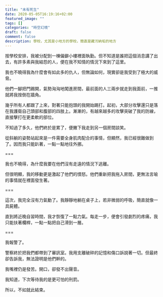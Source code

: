 ```yaml
---
title: "未有死生"
date: 2020-05-05T16:19:16+02:00
featured_image: ""
tags: []
categories: "時空幻境"
draft: false
comment: false
description: 學校，尤其是小地方的學校，簡直是藏污納垢的地方
---
```


按學校安排，我被分配到一棟偏僻小樓裡面執勤。但不知道是誰把這個消息講了出去，有許多素與我結怨的人，便在我不知情的情況下來到了這里。

我也不曉得我為什麼會有如此多的仇人，但無論如何，現實卻是我受到了極大的威脅。

他們一腳把門踢開，氣勢洶洶地闖進房間，最前面的人三兩步就走到我面前，一推就將我按倒在牆角。

幾乎所有人都跟了上來，對著只能抱頭的我開始踢打。起初，大部分攻擊還只是落在我護衛自己頭部和腹部的四肢上。漸漸的，有越來越多的攻擊突破了我的防線，直接擊打在更柔軟的部位。

不知過了多久，他們終於是累了，便撇下我走到另一個房間談笑。

從斜躺的姿勢站起來是一件需要全身肌肉配合的事情，但顯然，我已經很難做到了。因而我只能趴著，一點一點地往外挪。

===

我也不曉得，為什麼我要在他們沒有走遠的情況下逃離。

但很明顯，我的移動更是激起了他們的憤怒。他們重新把我拖入房間，更無法言喻的事情就在裡面發生著。

===

這次，我完全沒有力氣動了。我靜靜地躺在桌子上，若非微弱的呼吸，簡直就像一具屍體。

直到將近晚自習時間，我才恢復了一點力氣。每走一步，便會引發劇烈的疼痛，我只能扶著欄桿，一點一點把自己滑到一層。

===

我報警了。

警察終於把我們都帶到了審訊室。我用支離破碎的記憶和傷口訴說著一切。但最終卻告訴我，無法證明是他們幹的。

我嘴裡仍是發苦。開口，卻發不出聲音。

我知道，下次等待我的是更可怕的刑罰。

所以，不如就此結束。